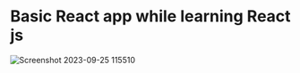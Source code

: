  # Basic React app while learning React js 
![Screenshot 2023-09-25 115510](https://github.com/venkataraopukkalla/Basic_React_website/assets/145951539/8c35160e-d076-4529-9af8-c54904ff3377)
